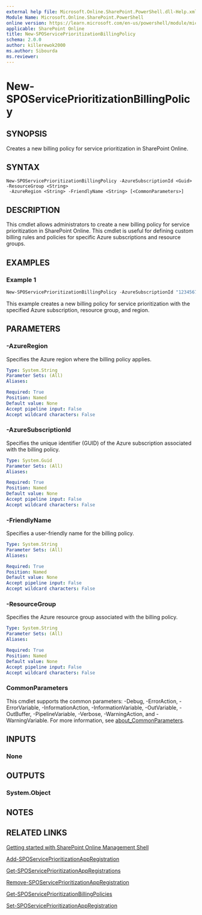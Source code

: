 ```yaml
---
external help file: Microsoft.Online.SharePoint.PowerShell.dll-Help.xml
Module Name: Microsoft.Online.SharePoint.PowerShell
online version: https://learn.microsoft.com/en-us/powershell/module/microsoft.online.sharepoint.powershell/New-SPOServicePrioritizationBillingPolicy
applicable: SharePoint Online
title: New-SPOServicePrioritizationBillingPolicy
schema: 2.0.0
author: killerewok2000
ms.author: Sibourda
ms.reviewer:
---
```


# New-SPOServicePrioritizationBillingPolicy

## SYNOPSIS
Creates a new billing policy for service prioritization in SharePoint Online.


## SYNTAX

```
New-SPOServicePrioritizationBillingPolicy -AzureSubscriptionId <Guid> -ResourceGroup <String>
 -AzureRegion <String> -FriendlyName <String> [<CommonParameters>]
```

## DESCRIPTION
This cmdlet allows administrators to create a new billing policy for service prioritization in SharePoint Online. This cmdlet is useful for defining custom billing rules and policies for specific Azure subscriptions and resource groups.

## EXAMPLES

### Example 1
```powershell
New-SPOServicePrioritizationBillingPolicy -AzureSubscriptionId "12345678-1234-1234-1234-1234567890ab" -ResourceGroup "MyResourceGroup" -AzureRegion "EastUS" -FriendlyName "MyBillingPolicy"
```
This example creates a new billing policy for service prioritization with the specified Azure subscription, resource group, and region.

## PARAMETERS

### -AzureRegion
Specifies the Azure region where the billing policy applies.

```yaml
Type: System.String
Parameter Sets: (All)
Aliases:

Required: True
Position: Named
Default value: None
Accept pipeline input: False
Accept wildcard characters: False
```

### -AzureSubscriptionId
Specifies the unique identifier (GUID) of the Azure subscription associated with the billing policy.

```yaml
Type: System.Guid
Parameter Sets: (All)
Aliases:

Required: True
Position: Named
Default value: None
Accept pipeline input: False
Accept wildcard characters: False
```

### -FriendlyName
Specifies a user-friendly name for the billing policy.

```yaml
Type: System.String
Parameter Sets: (All)
Aliases:

Required: True
Position: Named
Default value: None
Accept pipeline input: False
Accept wildcard characters: False
```

### -ResourceGroup
Specifies the Azure resource group associated with the billing policy.

```yaml
Type: System.String
Parameter Sets: (All)
Aliases:

Required: True
Position: Named
Default value: None
Accept pipeline input: False
Accept wildcard characters: False
```

### CommonParameters
This cmdlet supports the common parameters: -Debug, -ErrorAction, -ErrorVariable, -InformationAction, -InformationVariable, -OutVariable, -OutBuffer, -PipelineVariable, -Verbose, -WarningAction, and -WarningVariable. For more information, see [about_CommonParameters](/powershell/module/microsoft.powershell.core/about/about_commonparameters).

## INPUTS

### None

## OUTPUTS

### System.Object

## NOTES

## RELATED LINKS

[Getting started with SharePoint Online Management Shell](/powershell/sharepoint/sharepoint-online/connect-sharepoint-online)

[Add-SPOServicePrioritizationAppRegistration](./Add-SPOServicePrioritizationAppRegistration.md)

[Get-SPOServicePrioritizationAppRegistrations](./Get-SPOServicePrioritizationAppRegistrations.md)

[Remove-SPOServicePrioritizationAppRegistration](./Remove-SPOServicePrioritizationAppRegistration.md)

[Get-SPOServicePrioritizationBillingPolicies](./Get-SPOServicePrioritizationBillingPolicies.md)

[Set-SPOServicePrioritizationAppRegistration](./Set-SPOServicePrioritizationAppRegistration.md)
